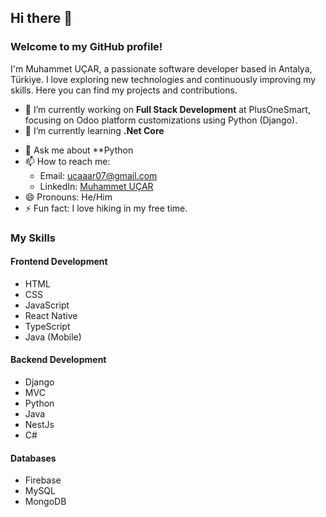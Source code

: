 ## Hi there 👋

<!--
**ucarrr/ucarrr** is a ✨ _special_ ✨ repository because its `README.md` (this file) appears on your GitHub profile.

Here are some ideas to get you started:

- 🔭 I’m currently working on ...
- 🌱 I’m currently learning ...
- 👯 I’m looking to collaborate on ...
- 🤔 I’m looking for help with ...
- 💬 Ask me about ...
- 📫 How to reach me: ...
- 😄 Pronouns: ...
- ⚡ Fun fact: ...
-->
### Welcome to my GitHub profile!

I'm Muhammet UÇAR, a passionate software developer based in Antalya, Türkiye. I love exploring new technologies and continuously improving my skills. Here you can find my projects and contributions.

- 🔭 I’m currently working on **Full Stack Development** at PlusOneSmart, focusing on Odoo platform customizations using Python (Django).
- 🌱 I’m currently learning **.Net Core**
<!-- 🚀 I’m interested in advanced **React Native** and **NestJs** -->
<!-- 👯 I’m looking to collaborate on **open-source projects** and innovative mobile applications.-->
<!-- 🤔 I’m looking for help with **IoT projects** and **cross-platform mobile development**.-->
- 💬 Ask me about **Python
- 📫 How to reach me: 
  - Email: ucaaar07@gmail.com
  - LinkedIn: [Muhammet UÇAR](https://www.linkedin.com/in/muhammet-ucar/)
- 😄 Pronouns: He/Him
- ⚡ Fun fact: I love hiking in my free time.

### My Skills

#### Frontend Development
- HTML
- CSS
- JavaScript
- React Native
- TypeScript
- Java (Mobile)

#### Backend Development
- Django
- MVC
- Python
- Java
- NestJs
- C#

#### Databases
- Firebase
- MySQL
- MongoDB
